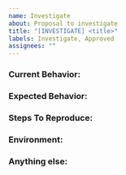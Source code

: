```yaml
---
name: Investigate
about: Proposal to investigate
title: "[INVESTIGATE] <title>"
labels: Investigate, Approved
assignees: ""
---
```


<!--
Note: Please search to see if an issue already exists for the bug you encountered.
-->

### Current Behavior:

<!-- A concise description of what you're experiencing. -->

### Expected Behavior:

<!-- A concise description of what you expected to happen. -->

### Steps To Reproduce:

<!--
Example: steps to reproduce the behavior:
1. In this environment...
2. With this config...
3. Run '...'
4. See error...
-->

### Environment:

<!--
Example:
- OS: Ubuntu 20.04
- Node: 13.14.0
- npm: 7.6.3
-->

### Anything else:

<!--
Links? References? Anything that will give us more context about the issue that you are encountering!
-->
